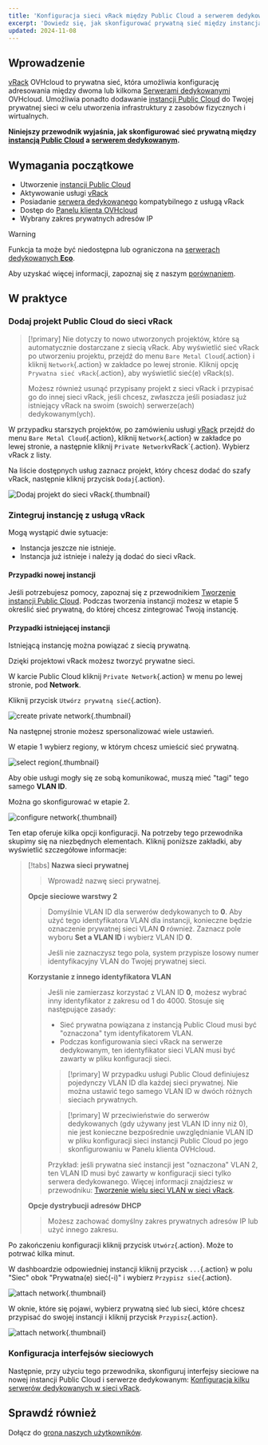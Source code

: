 ```yaml
---
title: 'Konfiguracja sieci vRack między Public Cloud a serwerem dedykowanym'
excerpt: 'Dowiedz się, jak skonfigurować prywatną sieć między instancją Public Cloud a serwerem dedykowanym'
updated: 2024-11-08
---
```


## Wprowadzenie

[vRack](/links/network/vrack) OVHcloud to prywatna sieć, która umożliwia konfigurację adresowania między dwoma lub kilkoma [Serwerami dedykowanymi](/links/bare-metal/bare-metal) OVHcloud. Umożliwia ponadto dodawanie [instancji Public Cloud](/links/public-cloud/compute) do Twojej prywatnej sieci w celu utworzenia infrastruktury z zasobów fizycznych i wirtualnych.

**Niniejszy przewodnik wyjaśnia, jak skonfigurować sieć prywatną między [instancją Public Cloud](/pages/public_cloud/compute/public-cloud-first-steps) a [serwerem dedykowanym](/links/bare-metal/bare-metal).**

## Wymagania początkowe

* Utworzenie [instancji Public Cloud](/pages/public_cloud/compute/public-cloud-first-steps)
* Aktywowanie usługi [vRack](/links/network/vrack)
* Posiadanie [serwera dedykowanego](/links/bare-metal/bare-metal) kompatybilnego z usługą vRack
* Dostęp do [Panelu klienta OVHcloud](/links/manager)
* Wybrany zakres prywatnych adresów IP

> [!warning]
> Funkcja ta może być niedostępna lub ograniczona na [serwerach dedykowanych **Eco**](/links/bare-metal/eco-about).
>
> Aby uzyskać więcej informacji, zapoznaj się z naszym [porównaniem](/links/bare-metal/eco-compare).


## W praktyce

### Dodaj projekt Public Cloud do sieci vRack

> [!primary]
> Nie dotyczy to nowo utworzonych projektów, które są automatycznie dostarczane z siecią vRack. Aby wyświetlić sieć vRack po utworzeniu projektu, przejdź do menu `Bare Metal Cloud`{.action} i kliknij `Network`{.action} w zakładce po lewej stronie. Kliknij opcję `Prywatna sieć vRack`{.action}, aby wyświetlić sieć(e) vRack(s).
>
> Możesz również usunąć przypisany projekt z sieci vRack i przypisać go do innej sieci vRack, jeśli chcesz, zwłaszcza jeśli posiadasz już istniejący vRack na swoim (swoich) serwerze(ach) dedykowanym(ych).

W przypadku starszych projektów, po zamówieniu usługi [vRack](/links/network/vrack) przejdź do menu `Bare Metal Cloud`{.action}, kliknij `Network`{.action} w zakładce po lewej stronie, a następnie kliknij `Private Network`vRack`{.action}. Wybierz vRack z listy.

Na liście dostępnych usług zaznacz projekt, który chcesz dodać do szafy vRack, następnie kliknij przycisk `Dodaj`{.action}.

![Dodaj projekt do sieci vRack](images/addprojectvrack.png){.thumbnail}

### Zintegruj instancję z usługą vRack

Mogą wystąpić dwie sytuacje:

- Instancja jeszcze nie istnieje.
- Instancja już istnieje i należy ją dodać do sieci vRack.

#### Przypadki nowej instancji

Jeśli potrzebujesz pomocy, zapoznaj się z przewodnikiem [Tworzenie instancji Public Cloud](/pages/public_cloud/compute/public-cloud-first-steps). Podczas tworzenia instancji możesz w etapie 5 określić sieć prywatną, do której chcesz zintegrować Twoją instancję.

#### Przypadki istniejącej instancji

Istniejącą instancję można powiązać z siecią prywatną.

Dzięki projektowi vRack możesz tworzyć prywatne sieci.

W karcie Public Cloud kliknij `Private Network`{.action} w menu po lewej stronie, pod **Network**.

Kliknij przycisk `Utwórz prywatną sieć`{.action}.

![create private network](images/vrack2022-03.png){.thumbnail}

Na następnej stronie możesz spersonalizować wiele ustawień.

W etapie 1 wybierz regiony, w którym chcesz umieścić sieć prywatną.

![select region](images/vrack2024-01.png){.thumbnail}

Aby obie usługi mogły się ze sobą komunikować, muszą mieć "tagi" tego samego **VLAN ID**.

Można go skonfigurować w etapie 2.

![configure network](images/configure_private_network.png){.thumbnail}

Ten etap oferuje kilka opcji konfiguracji. Na potrzeby tego przewodnika skupimy się na niezbędnych elementach. Kliknij poniższe zakładki, aby wyświetlić szczegółowe informacje:

> [!tabs]
> **Nazwa sieci prywatnej**
>>
>> Wprowadź nazwę sieci prywatnej.<br>
>>
> **Opcje sieciowe warstwy 2**
>>
>> Domyślnie VLAN ID dla serwerów dedykowanych to **0**. Aby użyć tego identyfikatora VLAN dla instancji, konieczne będzie oznaczenie prywatnej sieci VLAN **0** również.
>> Zaznacz pole wyboru **Set a VLAN ID** i wybierz VLAN ID **0**.
>>
>> Jeśli nie zaznaczysz tego pola, system przypisze losowy numer identyfikacyjny VLAN do Twojej prywatnej sieci.
>>
> **Korzystanie z innego identyfikatora VLAN**
>>
>> Jeśli nie zamierzasz korzystać z VLAN ID **0**, możesz wybrać inny identyfikator z zakresu od 1 do 4000. Stosuje się następujące zasady:
>>
>> - Sieć prywatna powiązana z instancją Public Cloud musi być "oznaczona" tym identyfikatorem VLAN.
>> - Podczas konfigurowania sieci vRack na serwerze dedykowanym, ten identyfikator sieci VLAN musi być zawarty w pliku konfiguracji sieci.
>>
>> > [!primary]
>> > W przypadku usługi Public Cloud definiujesz pojedynczy VLAN ID dla każdej sieci prywatnej. Nie można ustawić tego samego VLAN ID w dwóch różnych sieciach prywatnych.
>>
>> > [!primary]
>> > W przeciwieństwie do serwerów dedykowanych (gdy używany jest VLAN ID inny niż 0), nie jest konieczne bezpośrednie uwzględnianie VLAN ID w pliku konfiguracji sieci instancji Public Cloud po jego skonfigurowaniu w Panelu klienta OVHcloud.
>>
>> Przykład: jeśli prywatna sieć instancji jest "oznaczona" VLAN 2, ten VLAN ID musi być zawarty w konfiguracji sieci tylko serwera dedykowanego. Więcej informacji znajdziesz w przewodniku: [Tworzenie wielu sieci VLAN w sieci vRack](/pages/bare_metal_cloud/dedicated_servers/creating-multiple-vlan-in-a-vrack).<br>
>>
> **Opcje dystrybucji adresów DHCP**
>>
>> Możesz zachować domyślny zakres prywatnych adresów IP lub użyć innego zakresu.
>>

Po zakończeniu konfiguracji kliknij przycisk `Utwórz`{.action}. Może to potrwać kilka minut.

W dashboardzie odpowiedniej instancji kliknij przycisk `...`{.action} w polu "Siec" obok "Prywatna(e) sieć(-i)" i wybierz `Przypisz sieć`{.action}.

![attach network](images/vrack2021-01.png){.thumbnail}

W oknie, które się pojawi, wybierz prywatną sieć lub sieci, które chcesz przypisać do swojej instancji i kliknij przycisk `Przypisz`{.action}.

![attach network](images/attach_network.png){.thumbnail}

### Konfiguracja interfejsów sieciowych

Następnie, przy użyciu tego przewodnika, skonfiguruj interfejsy sieciowe na nowej instancji Public Cloud i serwerze dedykowanym: [Konfiguracja kilku serwerów dedykowanych w sieci vRack](/pages/bare_metal_cloud/dedicated_servers/vrack_configuing_on_dedicated_server).

## Sprawdź również

Dołącz do [grona naszych użytkowników](/links/community).